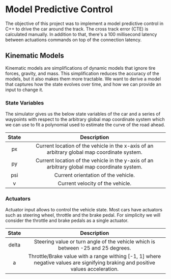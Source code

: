 # Model Predictive Control

The objective of this project was to implement a model predictive control in C++ to drive the car around the track. 
The cross track error (CTE) is calculated manually. In addition to that, there's a 100 millisecond latency between actuations commands on top of the connection latency. 

## Kinematic Models
Kinematic models are simplifications of dynamic models that ignore tire forces, gravity, and mass. This simplification reduces the accuracy of the models, but it also makes them more tractable. We want to derive a model that captures how the state evolves over time, and how we can provide an input to change it.

### State Variables

The simulator gives us the below state variables of the car and a series of waypoints with respect to the arbitrary global map coordinate system which we can use to fit a polynomial used to estimate the curve of the road ahead. 


| State			            | Description	        					                | 
|:---------------------:|:---------------------------------------------:| 
| px	                  | Current location of the vehicle in the x-axis of an arbitrary global map coordinate system.	| 
| py                    | Current location of the vehicle in the y-axis of an arbitrary global map coordinate system. |
| psi                   | Current orientation of the vehicle. |
| v                     | Current velocity of the vehicle. |

### Actuators

Actuator input allows to control the vehicle state. Most cars have actuators such as steering wheel, throttle and the brake pedal. For simplicity we will consider the throttle and brake pedals as a single actuator.

| State			            | Description	        					                | 
|:---------------------:|:---------------------------------------------:| 
| delta | Steering value or turn angle of the vehicle which is between -25 and 25 degrees.
| a |  Throttle/Brake value with a range withing [-1, 1] where negative values are signifying braking and positive values acceleration.
